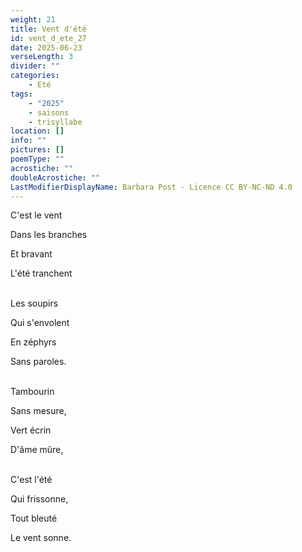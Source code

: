 ```yaml
---
weight: 21
title: Vent d'été
id: vent_d_ete_27
date: 2025-06-23
verseLength: 3
divider: ""
categories:
    - Eté
tags:
    - "2025"
    - saisons
    - trisyllabe
location: []
info: ""
pictures: []
poemType: ""
acrostiche: ""
doubleAcrostiche: ""
LastModifierDisplayName: Barbara Post - Licence CC BY-NC-ND 4.0
---
```

C'est le vent

Dans les branches

Et bravant

L'été tranchent

 \
Les soupirs

Qui s'envolent

En zéphyrs

Sans paroles.

 \
Tambourin

Sans mesure,

Vert écrin

D'âme mûre,

 \
C'est l'été

Qui frissonne,

Tout bleuté

Le vent sonne.
